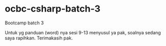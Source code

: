 # ocbc-csharp-batch-3
Bootcamp batch 3

Untuk yg panduan (word) nya sesi 9-13 menyusul ya pak, soalnya sedang saya rapihkan.
Terimakasih pak.
